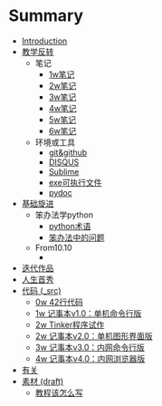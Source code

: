 # Summary

* [Introduction](README.md)
* [教学反转](0MOOC/README.md)
   * 笔记
       * [1w笔记](0MOOC/note1.md)
       * [2w笔记](0MOOC/note2.md)
       * [3w笔记](0MOOC/note3.md)
       * [4w笔记](0MOOC/note4.md)
       * [5w笔记](0MOOC/note5.md)
       * [6w笔记](0MOOC/note6.md)
   * 环境或工具
       * [git&github](0MOOC/git.md)
       * [DISQUS](0MOOC/DISQUS.md)
       * [Sublime](0MOOC/sublimeplugin.md)
       * [exe可执行文件](0MOOC/exe.md)
       * [pydoc](0MOOC/pydoc.md)
* [基础旋进](1sTry/README.md)
   * 笨办法学python
       * [python术语](1sTry/Term4Py.md)
       * [笨办法中的问题](1sTry/Q4HardwayPy.md)
   * From10.10
       * []()
* [迭代作品](2nDev/README.md)
* [人生首秀](3rDemo/README.md)
* [代码 (_src)](_src/README.md)
   * [0w 42行代码](_src/om2py0w/0wex0/main.py)
   * [1w 记事本v1.0：单机命令行版](_src/om2py0w/0wex1/README.md)
   * [2w Tinker程序试作](_src/om2py1w/README.md)
   * [2w 记事本v2.0：单机图形界面版](_src/om2py2w/2wex0/README.md)
   * [3w 记事本v3.0：内网命令行版](_src/om2py3w/3wex0/README.md)
   * [4w 记事本v4.0：内网浏览器版](_src/om2py4w/4wex0/README.md)
* [有关](ABOUT.md)
* [素材 (draft)](draft/README.md)
   * [教程该怎么写](draft/how2tutorial.md)